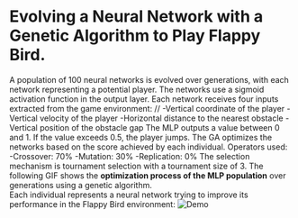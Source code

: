 # Evolving a Neural Network with a Genetic Algorithm to Play Flappy Bird. 
A population of 100 neural networks is evolved over generations, with each network representing a potential player. The networks use a sigmoid activation function in the output layer.
Each network receives four inputs extracted from the game environment: //
-Vertical coordinate of the player
-Vertical velocity of the player
-Horizontal distance to the nearest obstacle
-Vertical position of the obstacle gap
The MLP outputs a value between 0 and 1. If the value exceeds 0.5, the player jumps. The GA optimizes the networks based on the score achieved by each individual.
Operators used:
-Crossover: 70%
-Mutation: 30%
-Replication: 0%
The selection mechanism is tournament selection with a tournament size of 3. 
The following GIF shows the **optimization process of the MLP population** over generations using a genetic algorithm.  
Each individual represents a neural network trying to improve its performance in the Flappy Bird environment:
![Demo](output.gif)

  
